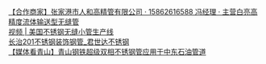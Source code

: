   
[【合作商家】张家港市人和高精管有限公司 · 15862616588 冯经理 · 主营白亮高精度流体输送型无缝管](http://www.dianyue.me/archives/471/m5wanpsvcut8tpl6/)  
[视频 | 美国不锈钢无缝小管生产线](http://www.dianyue.me/archives/096/v6tn7pdai67dly94/)  
[长治201不锈钢装饰钢管_君世达不锈钢](http://www.dianyue.me/archives/674/eyv013qmnm5j0go4/)  
[【媒体看青山】青山钢铁超级双相不锈钢管应用于中东石油管道](http://www.dianyue.me/archives/923/sjxzp8hjvwyel5ij/)